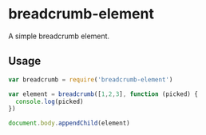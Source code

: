 # breadcrumb-element

A simple breadcrumb element.

## Usage

```js
var breadcrumb = require('breadcrumb-element')

var element = breadcrumb([1,2,3], function (picked) {
  console.log(picked)
})

document.body.appendChild(element)
```
